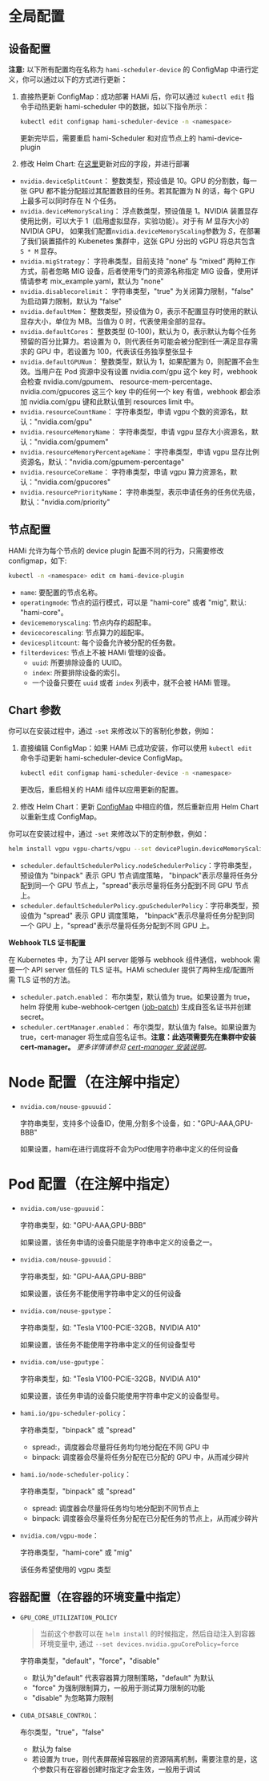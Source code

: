 # 全局配置

## 设备配置

**注意:**
以下所有配置均在名称为 `hami-scheduler-device` 的 ConfigMap 中进行定义，你可以通过以下的方式进行更新：

1. 直接热更新 ConfigMap：成功部署 HAMi 后，你可以通过 `kubectl edit` 指令手动热更新 hami-scheduler 中的数据，如以下指令所示：

   ```bash
   kubectl edit configmap hami-scheduler-device -n <namespace>
   ```

   更新完毕后，需要重启 hami-Scheduler 和对应节点上的 hami-device-plugin

2. 修改 Helm Chart: 在[这里](../charts/hami/templates/scheduler/device-configmap.yaml)更新对应的字段，并进行部署

* `nvidia.deviceSplitCount`：
  整数类型，预设值是 10。GPU 的分割数，每一张 GPU 都不能分配超过其配置数目的任务。若其配置为 N 的话，每个 GPU 上最多可以同时存在 N 个任务。
* `nvidia.deviceMemoryScaling`：
  浮点数类型，预设值是 1。NVIDIA 装置显存使用比例，可以大于 1（启用虚拟显存，实验功能）。对于有 *M* 显存大小的 NVIDIA GPU，
  如果我们配置`nvidia.deviceMemoryScaling`参数为 *S*，在部署了我们装置插件的 Kubenetes 集群中，这张 GPU 分出的 vGPU 将总共包含 `S * M` 显存。
* `nvidia.migStrategy`：
  字符串类型，目前支持 "none“ 与 “mixed“ 两种工作方式，前者忽略 MIG 设备，后者使用专门的资源名称指定 MIG 设备，使用详情请参考 mix_example.yaml，默认为 "none"
* `nvidia.disablecorelimit`：
  字符串类型，"true" 为关闭算力限制，"false" 为启动算力限制，默认为 "false"
* `nvidia.defaultMem`：
  整数类型，预设值为 0，表示不配置显存时使用的默认显存大小，单位为 MB。当值为 0 时，代表使用全部的显存。
* `nvidia.defaultCores`：
  整数类型 (0-100)，默认为 0，表示默认为每个任务预留的百分比算力。若设置为 0，则代表任务可能会被分配到任一满足显存需求的 GPU 中，若设置为 100，代表该任务独享整张显卡
* `nvidia.defaultGPUNum`：
  整数类型，默认为 1，如果配置为 0，则配置不会生效。当用户在 Pod 资源中没有设置 nvidia.com/gpu 这个 key 时，webhook 会检查 nvidia.com/gpumem、
  resource-mem-percentage、nvidia.com/gpucores 这三个 key 中的任何一个 key 有值，webhook 都会添加 nvidia.com/gpu 键和此默认值到 resources limit 中。
* `nvidia.resourceCountName`：
  字符串类型，申请 vgpu 个数的资源名，默认："nvidia.com/gpu"
* `nvidia.resourceMemoryName`：
  字符串类型，申请 vgpu 显存大小资源名，默认："nvidia.com/gpumem"
* `nvidia.resourceMemoryPercentageName`：
  字符串类型，申请 vgpu 显存比例资源名，默认："nvidia.com/gpumem-percentage"
* `nvidia.resourceCoreName`：
  字符串类型，申请 vgpu 算力资源名，默认："nvidia.com/gpucores"
* `nvidia.resourcePriorityName`：
  字符串类型，表示申请任务的任务优先级，默认："nvidia.com/priority"

## 节点配置

HAMi 允许为每个节点的 device plugin 配置不同的行为，只需要修改 configmap，如下:
```sh
kubectl -n <namespace> edit cm hami-device-plugin
```
* `name`: 要配置的节点名称。
* `operatingmode`: 节点的运行模式，可以是 "hami-core" 或者 "mig", 默认: "hami-core"。
* `devicememoryscaling`: 节点内存的超配率。
* `devicecorescaling`: 节点算力的超配率。
* `devicesplitcount`: 每个设备允许被分配的任务数。
* `filterdevices`: 节点上不被 HAMi 管理的设备。
  * `uuid`: 所要排除设备的 UUID。
  * `index`: 所要排除设备的索引。
  * 一个设备只要在 `uuid` 或者 `index` 列表中，就不会被 HAMi 管理。

## Chart 参数

你可以在安装过程中，通过 `-set` 来修改以下的客制化参数，例如：

1. 直接编辑 ConfigMap：如果 HAMi 已成功安装，你可以使用 `kubectl edit` 命令手动更新 hami-scheduler-device ConfigMap。

   ```bash
   kubectl edit configmap hami-scheduler-device -n <namespace>
   ```

   更改后，重启相关的 HAMi 组件以应用更新的配置。

2. 修改 Helm Chart：更新 [ConfigMap](../charts/hami/templates/scheduler/device-configmap.yaml)
   中相应的值，然后重新应用 Helm Chart 以重新生成 ConfigMap。

你可以在安装过程中，通过 `-set` 来修改以下的定制参数，例如：

```bash
helm install vgpu vgpu-charts/vgpu --set devicePlugin.deviceMemoryScaling=5 ...
```

* `scheduler.defaultSchedulerPolicy.nodeSchedulerPolicy`：字符串类型，预设值为 "binpack" 表示 GPU 节点调度策略，
  "binpack"表示尽量将任务分配到同一个 GPU 节点上，"spread"表示尽量将任务分配到不同 GPU 节点上。
* `scheduler.defaultSchedulerPolicy.gpuSchedulerPolicy`：字符串类型，预设值为 "spread" 表示 GPU 调度策略，
  "binpack"表示尽量将任务分配到同一个 GPU 上，"spread"表示尽量将任务分配到不同 GPU 上。

**Webhook TLS 证书配置**

在 Kubernetes 中，为了让 API server 能够与 webhook 组件通信，webhook 需要一个 API server 信任的 TLS 证书。HAMi scheduler 提供了两种生成/配置所需 TLS 证书的方法。

* `scheduler.patch.enabled`：
  布尔类型，默认值为 true。如果设置为 true，helm 将使用 kube-webhook-certgen ([job-patch](../charts/hami/templates/scheduler/job-patch/job-createSecret.yaml)) 生成自签名证书并创建 secret。
* `scheduler.certManager.enabled`：
  布尔类型，默认值为 false。如果设置为 true，cert-manager 将生成自签名证书。**注意：此选项需要先在集群中安装 cert-manager。** _更多详情请参见 [cert-manager 安装说明](https://cert-manager.io/docs/installation/kubernetes/)。_

# Node 配置（在注解中指定）

* `nvidia.com/nouse-gpuuuid`：
  
  字符串类型，支持多个设备ID，使用,分割多个设备，如："GPU-AAA,GPU-BBB"

  如果设置，hami在进行调度将不会为Pod使用字符串中定义的任何设备

# Pod 配置（在注解中指定）

* `nvidia.com/use-gpuuuid`：

  字符串类型，如: "GPU-AAA,GPU-BBB"

  如果设置，该任务申请的设备只能是字符串中定义的设备之一。

* `nvidia.com/nouse-gpuuuid`：

  字符串类型，如: "GPU-AAA,GPU-BBB"

  如果设置，该任务不能使用字符串中定义的任何设备

* `nvidia.com/nouse-gputype`：

  字符串类型，如: "Tesla V100-PCIE-32GB，NVIDIA A10"

  如果设置，该任务不能使用字符串中定义的任何设备型号

* `nvidia.com/use-gputype`：

  字符串类型，如: "Tesla V100-PCIE-32GB，NVIDIA A10"

  如果设置，该任务申请的设备只能使用字符串中定义的设备型号。

* `hami.io/gpu-scheduler-policy`：

  字符串类型，"binpack" 或 "spread"

  - spread:，调度器会尽量将任务均匀地分配在不同 GPU 中
  - binpack: 调度器会尽量将任务分配在已分配的 GPU 中，从而减少碎片

* `hami.io/node-scheduler-policy`：

  字符串类型，"binpack" 或 "spread"

  - spread: 调度器会尽量将任务均匀地分配到不同节点上
  - binpack: 调度器会尽量将任务分配在已分配任务的节点上，从而减少碎片

* `nvidia.com/vgpu-mode`：

  字符串类型，"hami-core" 或 "mig"

  该任务希望使用的 vgpu 类型

## 容器配置（在容器的环境变量中指定）

* `GPU_CORE_UTILIZATION_POLICY` 
  > 当前这个参数可以在 `helm install` 的时候指定，然后自动注入到容器环境变量中, 通过 `--set devices.nvidia.gpuCorePolicy=force`

  字符串类型，"default"，"force"，"disable"

  - 默认为"default" 代表容器算力限制策略，"default" 为默认
  - "force" 为强制限制算力，一般用于测试算力限制的功能
  - "disable" 为忽略算力限制

* `CUDA_DISABLE_CONTROL`：

  布尔类型，"true"，"false"

  - 默认为 false
  - 若设置为 true，则代表屏蔽掉容器层的资源隔离机制，需要注意的是，这个参数只有在容器创建时指定才会生效，一般用于调试
